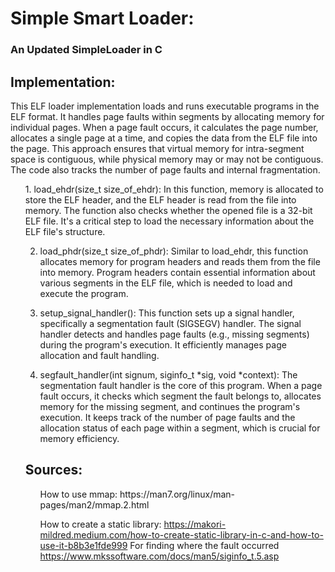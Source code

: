 <h1>Simple Smart Loader: </h1><h3>An Updated SimpleLoader in C</h3>

<h2>Implementation:</h2>
This ELF loader implementation loads and runs executable programs in the ELF format. It handles page faults within segments by allocating memory for individual pages. When a page fault occurs, it calculates the page number, allocates a single page at a time, and copies the data from the ELF file into the page. This approach ensures that virtual memory for intra-segment space is contiguous, while physical memory may or may not be contiguous. The code also tracks the number of page faults and internal fragmentation. 


<ol>
  1. load_ehdr(size_t size_of_ehdr): 
In this function, memory is allocated to store the ELF header, and the ELF header is read from the file into memory. The function also checks whether the opened file is a 32-bit ELF file. It's a critical step to load the necessary information about the ELF file's structure.


  2. load_phdr(size_t size_of_phdr): 
Similar to load_ehdr, this function allocates memory for program headers and reads them from the file into memory. Program headers contain essential information about various segments in the ELF file, which is needed to load and execute the program.


  3. setup_signal_handler(): 
This function sets up a signal handler, specifically a segmentation fault (SIGSEGV) handler. The signal handler detects and handles page faults (e.g., missing segments) during the program's execution. It efficiently manages page allocation and fault handling.


  4. segfault_handler(int signum, siginfo_t *sig, void *context): 
The segmentation fault handler is the core of this program. When a page fault occurs, it checks which segment the fault belongs to, allocates memory for the missing segment, and continues the program's execution. It keeps track of the number of page faults and the allocation status of each page within a segment, which is crucial for memory efficiency.


<h2>Sources:</h2>
<ul>
  How to use mmap:
  https://man7.org/linux/man-pages/man2/mmap.2.html
  
  How to create a static library:
  https://makori-mildred.medium.com/how-to-create-static-library-in-c-and-how-to-use-it-b8b3e1fde999
  For finding where the fault occurred
  https://www.mkssoftware.com/docs/man5/siginfo_t.5.asp
</ul>
